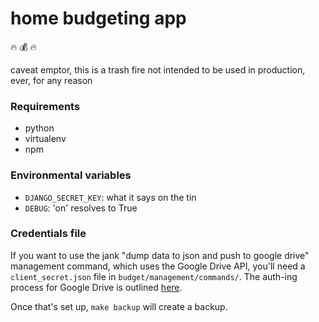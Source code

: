 # home budgeting app

:fire: :moneybag: :fire:

caveat emptor, this is a trash fire not intended to be used in production, ever, for any reason

### Requirements
* python
* virtualenv
* npm


### Environmental variables
* `DJANGO_SECRET_KEY`: what it says on the tin
* `DEBUG`: 'on' resolves to True


### Credentials file
If you want to use the jank "dump data to json and push to google drive" management command, which uses the Google Drive API, you'll need a `client_secret.json` file in `budget/management/commands/`. The auth-ing process for Google Drive is outlined [here](https://developers.google.com/drive/v3/web/quickstart/python#step_1_turn_on_the_api_name).

Once that's set up, `make backup` will create a backup.
